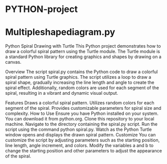 # PYTHON-project
# Multipleshapediagram.py
Python Spiral Drawing with Turtle
This Python project demonstrates how to draw a colorful spiral pattern using the Turtle module. The Turtle module is a standard Python library for creating graphics and shapes by drawing on a canvas.

Overview
The script spiral.py contains the Python code to draw a colorful spiral pattern using Turtle graphics. The script utilizes a loop to draw a spiral shape, gradually increasing the line length and angle to create the spiral effect. Additionally, random colors are used for each segment of the spiral, resulting in a vibrant and dynamic visual output.

Features
Draws a colorful spiral pattern.
Utilizes random colors for each segment of the spiral.
Provides customizable parameters for spiral size and complexity.
How to Use
Ensure you have Python installed on your system. You can download it from python.org.
Clone this repository to your local machine.
Navigate to the directory containing the spiral.py script.
Run the script using the command python spiral.py.
Watch as the Python Turtle window opens and displays the drawn spiral pattern.
Customize
You can customize the script by adjusting parameters such as the starting position, line length, angle increment, and colors. Modify the variables a and b to change the starting position and other parameters to adjust the appearance of the spiral.

